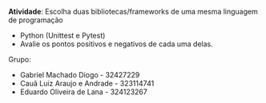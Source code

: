 **Atividade**: 
Escolha duas bibliotecas/frameworks de uma mesma linguagem de programação
- Python (Unittest e Pytest)
- Avalie os pontos positivos e negativos de cada uma delas.

Grupo: 
- Gabriel Machado Diogo - 32427229
- Cauã Luiz Araujo e Andrade - 323114741
- Eduardo Oliveira de Lana - 324123267

